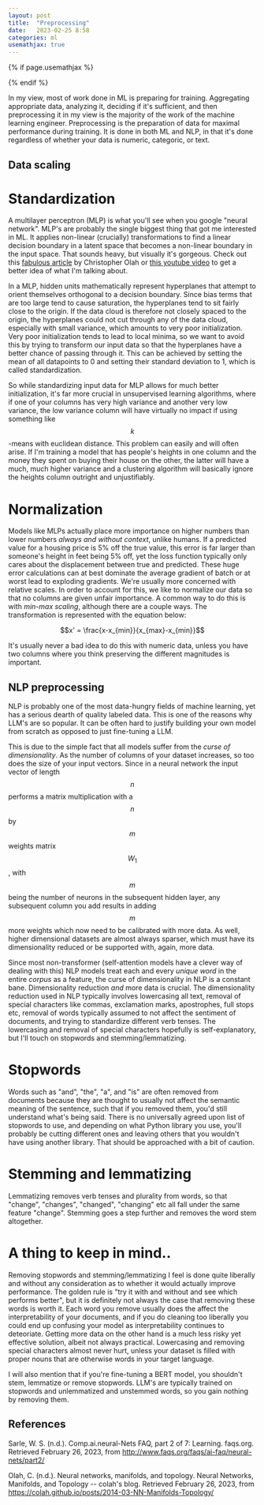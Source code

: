 ```yaml
---
layout: post
title:  "Preprocessing"
date:   2023-02-25 8:58
categories: ml
usemathjax: true
---
```


<!-- for mathjax support -->
{% if page.usemathjax %}
  <script type="text/x-mathjax-config">
    MathJax.Hub.Config({
    TeX: { equationNumbers: { autoNumber: "AMS" } }
    });
  </script>
  <script type="text/javascript" async src="https://cdn.mathjax.org/mathjax/latest/MathJax.js?config=TeX-AMS-MML_HTMLorMML"></script>
{% endif %}


In my view, most of work done in ML is preparing for training. Aggregating appropriate data, analyzing it, deciding if it's sufficient, and then preprocessing it in my view is the majority of the work of the machine learning engineer. Preprocessing is the preparation of data for maximal performance during training. It is done in both ML and NLP, in that it's done regardless of whether your data is numeric, categoric, or text. 

## Data scaling
# Standardization
A multilayer perceptron (MLP) is what you'll see when you google "neural network". MLP's are probably the single biggest thing that got me interested in ML. It applies non-linear (crucially) transformations to find a linear decision boundary in a latent space that becomes a non-linear boundary in the input space. That sounds heavy, but visually it's gorgeous. Check out this [fabulous article](https://colah.github.io/posts/2014-03-NN-Manifolds-Topology/) by Christopher Olah or [this youtube video](https://www.youtube.com/watch?v=k-Ann9GIbP4) to get a better idea of what I'm talking about. 

In a MLP, hidden units mathematically represent hyperplanes that attempt to orient themselves orthogonal to a decision boundary. Since bias terms that are too large tend to cause saturation, the hyperplanes tend to sit fairly close to the origin. If the data cloud is therefore not closely spaced to the origin, the hyperplanes could not cut through any of the data cloud, especially with small variance, which amounts to very poor initialization. Very poor initialization tends to lead to local minima, so we want to avoid this by trying to transform our input data so that the hyperplanes have a better chance of passing through it. This can be achieved by setting the mean of all datapoints to 0 and setting their standard deviation to 1, which is called standardization.

So while standardizing input data for MLP allows for much better initialization, it's far more crucial in unsupervised learning algorithms, where if one of your columns has very high variance and another very low variance, the low variance column will have virtually no impact if using something like $$k$$-means with euclidean distance. This problem can easily and will often arise. If I'm training a model that has people's heights in one column and the money they spent on buying their house on the other, the latter will have a much, much higher variance and a clustering algorithm will basically ignore the heights column outright and unjustifiably. 

# Normalization
Models like MLPs actually place more importance on higher numbers than lower numbers *always and without context*, unlike humans. If a predicted value for a housing price is 5% off the true value, this error is far larger than someone's height in feet being 5% off, yet the loss function typically only cares about the displacement between true and predicted. These huge error calculations can at best dominate the average gradient of batch or at worst lead to exploding gradients. We're usually more concerned with relative scales. In order to account for this, we like to normalize our data so that no columns are given unfair importance. A common way to do this is with *min-max scaling*, although there are a couple ways. The transformation is represented with the equation below:

$$x' = \frac{x-x_{min}}{x_{max}-x_{min}}$$

It's usually never a bad idea to do this with numeric data, unless you have two columns where you think preserving the different magnitudes is important. 

## NLP preprocessing
NLP is probably one of the most data-hungry fields of machine learning, yet has a serious dearth of quality labeled data. This is one of the reasons why LLM's are so popular. It can be often hard to justify building your own model from scratch as opposed to just fine-tuning a LLM. 

This is due to the simple fact that all models suffer from the *curse of dimensionality*. As the number of columns of your dataset increases, so too does the size of your input vectors. Since in a neural network the input vector of length $$n$$ performs a matrix multiplication with a $$n$$ by $$m$$ weights matrix $$W_1$$, with $$m$$ being the number of neurons in the subsequent hidden layer, any subsequent column you add results in adding $$m$$ more weights which now need to be calibrated with more data. As well, higher dimensional datasets are almost always sparser, which must have its dimensionality reduced or be supported with, again, more data. 

Since most non-transformer (self-attention models have a clever way of dealing with this) NLP models treat each and every *unique word* in the entire *corpus* as a feature, the curse of dimensionality in NLP is a constant bane. Dimensionality reduction *and* more data is crucial. The dimensionality reduction used in NLP typically involves lowercasing all text, removal of special characters like commas, exclamation marks, apostrophes, full stops etc, removal of words typically assumed to not affect the sentiment of documents, and trying to standardize different verb tenses. The lowercasing and removal of special characters hopefully is self-explanatory, but I'll touch on stopwords and stemming/lemmatizing. 

# Stopwords
Words such as "and", "the", "a", and "is" are often removed from documents because they are thought to usually not affect the semantic meaning of the sentence, such that if you removed them, you'd still understand what's being said. There is no universally agreed upon list of stopwords to use, and depending on what Python library you use, you'll probably be cutting different ones and leaving others that you wouldn't have using another library. That should be approached with a bit of caution.

# Stemming and lemmatizing
Lemmatizing removes verb tenses and plurality from words, so that "change", "changes", "changed", "changing" etc all fall under the same feature "change". Stemming goes a step further and removes the word stem altogether.

# A thing to keep in mind..
Removing stopwords and stemming/lemmatizing I feel is done quite liberally and without any consideration as to whether it would actually improve performance. The golden rule is "try it with and without and see which performs better", but it is definitely not always the case that removing these words is worth it. Each word you remove usually does the affect the interpretability of your documents, and if you do cleaning too liberally you could end up confusing your model as interpretability continues to deteoriate. Getting more data on the other hand is a much less risky yet effective solution, albeit not always practical. Lowercasing and removing special characters almost never hurt, unless your dataset is filled with proper nouns that are otherwise words in your target language. 

I will also mention that if you're fine-tuning a BERT model, you shouldn't stem, lemmatize or remove stopwords. LLM's are typically trained on stopwords and unlemmatized and unstemmed words, so you gain nothing by removing them. 

## References

Sarle, W. S. (n.d.). Comp.ai.neural-Nets FAQ, part 2 of 7: Learning. faqs.org. Retrieved February 26, 2023, from http://www.faqs.org/faqs/ai-faq/neural-nets/part2/ 

Olah, C. (n.d.). Neural networks, manifolds, and topology. Neural Networks, Manifolds, and Topology -- colah's blog. Retrieved February 26, 2023, from https://colah.github.io/posts/2014-03-NN-Manifolds-Topology/ 